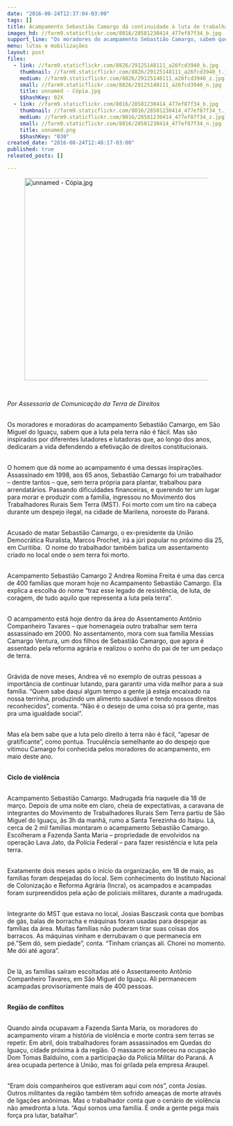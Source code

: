 ```yaml
---
date: "2016-08-24T12:37:04-03:00"
tags: []
title: Acampamento Sebastião Camargo dá continuidade à luta de trabalhador sem terra assassinado
images_hd: //farm9.staticflickr.com/8016/28581230414_477ef87f34_b.jpg
support_line: "Os moradores do acampamento Sebastião Camargo, sabem que a luta pela terra não é fácil. Mas são inspirados por lutadores e lutadoras que dedicaram a vida defendendo a  efetivação de direitos constitucionais"
menu: lutas e mobilizações
layout: post
files:
  - link: //farm9.staticflickr.com/8826/29125148111_a26fcd3940_b.jpg
    thumbnail: //farm9.staticflickr.com/8826/29125148111_a26fcd3940_t.jpg
    medium: //farm9.staticflickr.com/8826/29125148111_a26fcd3940_z.jpg
    small: //farm9.staticflickr.com/8826/29125148111_a26fcd3940_n.jpg
    title: unnamed - Cópia.jpg
    $$hashKey: 02X
  - link: //farm9.staticflickr.com/8016/28581230414_477ef87f34_b.jpg
    thumbnail: //farm9.staticflickr.com/8016/28581230414_477ef87f34_t.jpg
    medium: //farm9.staticflickr.com/8016/28581230414_477ef87f34_z.jpg
    small: //farm9.staticflickr.com/8016/28581230414_477ef87f34_n.jpg
    title: unnamed.png
    $$hashKey: "030"
created_date: "2016-08-24T12:48:17-03:00"
published: true
releated_posts: []

---
```

<figure class="image"><img alt="unnamed - Cópia.jpg" height="466" src="//farm9.staticflickr.com/8826/29125148111_a26fcd3940_b.jpg" width="700" />
<figcaption></figcaption>
</figure>

<p>&nbsp;</p>

<p><em>Por Assessoria de Comunica&ccedil;&atilde;o da Terra de Direitos</em></p>

<p><br />
Os moradores e moradoras do acampamento Sebasti&atilde;o Camargo, em S&atilde;o Miguel do Igua&ccedil;u, sabem que a luta pela terra n&atilde;o &eacute; f&aacute;cil. Mas s&atilde;o inspirados por diferentes lutadores e lutadoras que, ao longo dos anos, dedicaram a vida defendendo a efetiva&ccedil;&atilde;o de direitos constitucionais.</p>

<p><br />
O homem que d&aacute; nome ao acampamento &eacute; uma dessas inspira&ccedil;&otilde;es. Assassinado em 1998, aos 65 anos, Sebasti&atilde;o Camargo foi um trabalhador &ndash; dentre tantos &ndash; que, sem terra pr&oacute;pria para plantar, trabalhou para arrendat&aacute;rios. Passando dificuldades financeiras, e querendo ter um lugar para morar e produzir com a fam&iacute;lia, ingressou no Movimento dos Trabalhadores Rurais Sem Terra (MST). Foi morto com um tiro na cabe&ccedil;a durante um despejo ilegal, na cidade de Marilena, noroeste do Paran&aacute;.</p>

<p><br />
Acusado de matar Sebasti&atilde;o Camargo, o ex-presidente da Uni&atilde;o Democr&aacute;tica Ruralista, Marcos Prochet, ir&aacute; a j&uacute;ri popular no pr&oacute;ximo dia 25, em Curitiba. &nbsp;O nome do trabalhador tamb&eacute;m batiza um assentamento criado no local onde o sem terra foi morto.</p>

<p><br />
Acampamento Sebasti&atilde;o Camargo 2 Andrea Romina Freita &eacute; uma das cerca de 400 fam&iacute;lias que moram hoje no Acampamento Sebasti&atilde;o Camargo. Ela explica a escolha do nome &ldquo;traz esse legado de resist&ecirc;ncia, de luta, de coragem, de tudo aquilo que representa a luta pela terra&rdquo;.</p>

<p><br />
O acampamento est&aacute; hoje dentro da &aacute;rea do Assentamento Ant&ocirc;nio Companheiro Tavares &ndash; que homenageia outro trabalhar sem terra assassinado em 2000. No assentamento, mora com sua fam&iacute;lia Messias Camargo Ventura, um dos filhos de Sebasti&atilde;o Camargo, que agora &eacute; assentado pela reforma agr&aacute;ria e realizou o sonho do pai de ter um peda&ccedil;o de terra.</p>

<p><br />
Gr&aacute;vida de nove meses, Andrea v&ecirc; no exemplo de outras pessoas a import&acirc;ncia de continuar lutando, para garantir uma vida melhor para a sua fam&iacute;lia. &ldquo;Quem sabe daqui algum tempo a gente j&aacute; esteja encaixado na nossa terrinha, produzindo um alimento saud&aacute;vel e tendo nossos direitos reconhecidos&rdquo;, comenta. &ldquo;N&atilde;o &eacute; o desejo de uma coisa s&oacute; pra gente, mas pra uma igualdade social&rdquo;.</p>

<p><br />
Mas ela bem sabe que a luta pelo direito &agrave; terra n&atilde;o &eacute; f&aacute;cil, &ldquo;apesar de gratificante&rdquo;, como pontua. Trucul&ecirc;ncia semelhante ao do despejo que vitimou Camargo foi conhecida pelos moradores do acampamento, em maio deste ano.</p>

<p><br />
<strong>Ciclo de viol&ecirc;ncia</strong></p>

<p><br />
Acampamento Sebasti&atilde;o Camargo.&nbsp;Madrugada fria naquele dia 18 de mar&ccedil;o. Depois de uma noite em claro, cheia de expectativas, a caravana de integrantes do Movimento de Trabalhadores Rurais Sem Terra partiu de S&atilde;o Miguel do Igua&ccedil;u, &agrave;s 3h da manh&atilde;, rumo a Santa Terezinha do Itaipu. L&aacute;, cerca de 2 mil fam&iacute;lias montaram o acampamento Sebasti&atilde;o Camargo. Escolheram a Fazenda Santa Maria &ndash; propriedade de envolvidos na opera&ccedil;&atilde;o Lava Jato, da Pol&iacute;cia Federal &ndash; para fazer resist&ecirc;ncia e luta pela terra.</p>

<p><br />
Exatamente dois meses ap&oacute;s o in&iacute;cio da organiza&ccedil;&atilde;o, em 18 de maio, as fam&iacute;lias foram despejadas do local. Sem conhecimento do Instituto Nacional de Coloniza&ccedil;&atilde;o e Reforma Agr&aacute;ria (Incra), os acampados e acampadas foram surpreendidos pela a&ccedil;&atilde;o de policiais militares, durante a madrugada.</p>

<p><br />
Integrante do MST que estava no local, Josias Basczask conta que bombas de g&aacute;s, balas de borracha e m&aacute;quinas foram usadas para despejar as fam&iacute;lias da &aacute;rea. Muitas fam&iacute;lias n&atilde;o puderam tirar suas coisas dos barracos. As m&aacute;quinas vinham e derrubavam o que permanecia em p&eacute;.&rdquo;Sem d&oacute;, sem piedade&rdquo;, conta. &ldquo;Tinham crian&ccedil;as ali. Chorei no momento. Me d&oacute;i at&eacute; agora&rdquo;.</p>

<p><br />
De l&aacute;, as fam&iacute;lias sa&iacute;ram escoltadas at&eacute; o Assentamento Ant&ocirc;nio Companheiro Tavares, em S&atilde;o Miguel do Igua&ccedil;u. Ali permanecem acampadas provisoriamente mais de 400 pessoas.</p>

<p><br />
<strong>Regi&atilde;o de conflitos</strong></p>

<p><br />
Quando ainda ocupavam a Fazenda Santa Maria, os moradores do acampamento viram a hist&oacute;ria de viol&ecirc;ncia e morte contra sem terras se repetir. Em abril, dois trabalhadores foram assassinados em Quedas do Igua&ccedil;u, cidade pr&oacute;xima &agrave; da regi&atilde;o. O massacre aconteceu na ocupa&ccedil;&atilde;o Dom Tomas Baldu&iacute;no, com a participa&ccedil;&atilde;o da Pol&iacute;cia Militar do Paran&aacute;. A &aacute;rea ocupada pertence &agrave; Uni&atilde;o, mas foi grilada pela empresa Araupel.</p>

<p><br />
&ldquo;Eram dois companheiros que estiveram aqui com n&oacute;s&rdquo;, conta Josias. Outros militantes da regi&atilde;o tamb&eacute;m t&ecirc;m sofrido amea&ccedil;as de morte atrav&eacute;s de liga&ccedil;&otilde;es an&ocirc;nimas. Mas o trabalhador conta que o cen&aacute;rio de viol&ecirc;ncia n&atilde;o amedronta a luta. &ldquo;Aqui somos uma fam&iacute;lia. &Eacute; onde a gente pega mais for&ccedil;a pra lutar, batalhar&rdquo;.</p>
